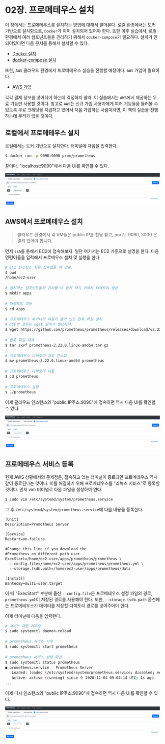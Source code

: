 # 02장. 프로메테우스 설치

이 장에서는 프로메테우스를 설치하는 방법에 대해서 알아본다. 로컬 환경에서는 도커 기반으로 설치함으로, `Docker`가 이미 설치되어 있어야 한다. 또한 이후 실습에서, 로컬 환경에서 여러 컴포넌트들을 관리하기 위해서 `docker-compose`가 필요하다. 설치가 안 되어있다면 다음 문서를 통해서 설치할 수 있다.

* [Docker 설치](https://docs.docker.com/get-docker/)
* [docker-compose 설치](https://docs.docker.com/compose/install/)

또한, `AWS` 클라우드 환경에서 프로메테우스 실습을 진행할 예정이다. `AWS` 가입이 필요하다.

* [AWS 가입](https://aws.amazon.com/ko/)

각각 결제 정보를 넣어줘야 하는데 걱정하지 말라. 이 실습에서는 `AWS`에서 제공하는 무료 기능만 사용할 것이다. 참고로 `AWS`는 신규 가입 사용자에게 여러 기능들을 둘러볼 수 있도록 무료 크레딧을 지급하고 있어서 처음 가입하는 사람이라면, 이 책의 실습을 진행하는데 무리가 없을 것이다.

## 로컬에서 프로메테우스 설치

로컬에서는 도커 기반으로 설치한다. 터미널에 다음을 입력한다.

```bash
$ docker run -p 9090:9090 prom/prometheus
```

끝이다. "localhost:9090"에서 다음 UI를 확인할 수 있다.

![Prometheus UI 접속 화면](./01.png)

## AWS에서 프로메테우스 설치

> 클라우드 환경에서 각 VM들은 public IP를 할당 받고, port도 9090, 3000 은 열려 있어야 합니다.

먼저 `ssh`를 통해서 EC2에 접속해보자. 일단 여기서는 EC2 기준으로 설명을 한다. 다음 명령어들을 입력해서 프로메우스 설치 및 실행을 한다. 

```bash
# EC2 인스턴스 처음 접속했을 때 경로.
$ pwd
/home/ec2-user
 
# 설치하는 컴포넌트들의 관리를 더 쉽게 하기 위해서 디렉토리 생성
$ mkdir apps

# 디렉토리 이동
$ cd apps
 
# 프로메테우스 바이너리 파일이 들어 있는 압축 파일 설치
# GCP의 경우는 wget 설치가 필요하다.
$ wget https://github.com/prometheus/prometheus/releases/download/v2.22.0/prometheus-2.22.0.linux-amd64.tar.gz
 
# 압축 파일 해제
$ tar zxvf prometheus-2.22.0.linux-amd64.tar.gz
 
# 프로메테우스 디렉토리 경로 간소화
$ mv prometheus-2.22.0.linux-amd64 prometheus
 
# 프로메테우스 디렉토리 이동
$ cd prometheus
 
# 프로메테우스 실행
$ ./prometheus
```

이제 클라우드 인스턴스의 "public IP주소:9090"에 접속하면 역시 다음 UI를 확인할 수 있다.

![Prometheus UI 접속 화면](./01.png)

## 프로메테우스 서비스 등록

현재 AWS 상황에서의 문제점은, 접속하고 있는 터미널이 종료되면 프로메테우스 역시 같이 종료된다는 것이다. 이를 해결하기 위해 프로메테우스를 "리눅스 서비스"로 등록할 것이다. 먼저 vim 터미널로 다음 파일을 생성하여 연다.

```bash
$ sudo vim /etc/systemd/system/prometheus.service
```

그 후 `/etc/systemd/system/prometheus.service`에 다음 내용을 등록한다.

```
[Unit]
Description=Prometheus Server
 
[Service]
Restart=on-failure
 
#Change this line if you download the
#Prometheus on different path user
ExecStart=/home/ec2-user/apps/prometheus/prometheus \
  --config.file=/home/ec2-user/apps/prometheus/prometheus.yml \
  --storage.tsdb.path=/home/ec2-user/apps/prometheus/data
 
[Install]
WantedBy=multi-user.target
```

이 때 "ExecStart" 부분에 옵션 `--config.file`은 프로메테우스 설정 파일의 경로, `prometheus.yml`이 저장된 경로를 사용해야 한다. 또한, `--storage.tsdb.path` 옵션에는 프로메테우스가 데이터를 저장할 디렉토리 경로를 넣어주어야 한다. 

이제 터미널에 다음을 입력한다.

```bash
# 서비스 데몬 리로딩
$ sudo systemctl daemon-reload
 
# prometheus 서비스 시작
$ sudo systemctl start prometheus
 
# prometheus 서비스 상태 확인
$ sudo systemctl status prometheus
● prometheus.service - Prometheus Server
   Loaded: loaded (/etc/systemd/system/prometheus.service; disabled; vendor preset: disabled)
   Active: active (running) since 수 2020-11-04 09:04:14 UTC; 4s ago
...
```

이제 다시 인스턴스의 "public IP주소:9090"에 접속하면 역시 다음 UI를 확인할 수 있다.

![Prometheus UI 접속 화면](./01.png)